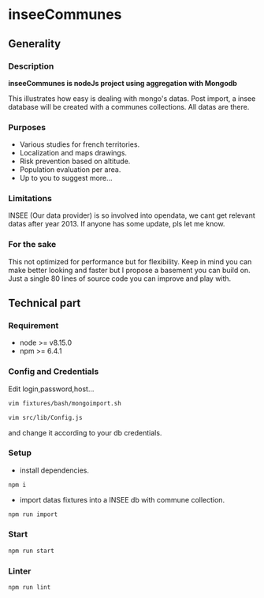 # inseeCommunes

## Generality

### Description

**inseeCommunes is nodeJs project using aggregation with Mongodb**

This illustrates how easy is dealing with mongo's datas.
Post import, a insee database will be created with a communes collections.
All datas are there.

### Purposes

* Various studies for french territories.
* Localization and maps drawings.
* Risk prevention based on altitude.
* Population evaluation per area.
* Up to you to suggest more...

### Limitations

INSEE (Our data provider) is so involved into opendata, we cant get relevant datas after year 2013.
If anyone has some update, pls let me know.

### For the sake

This not optimized for performance but for flexibility.
Keep in mind you can make better looking and faster but I propose a basement you can build on.
Just a single 80 lines of source code you can improve and play with.

## Technical part

### Requirement

* node >= v8.15.0
* npm >= 6.4.1

### Config and Credentials

Edit login,password,host...

```bash
vim fixtures/bash/mongoimport.sh
```

```bash
vim src/lib/Config.js
```

and change it according to your db credentials.

### Setup

* install dependencies.

```bash
npm i
```

* import datas fixtures into a INSEE db with commune collection.

```bash
npm run import
```

### Start

```bash
npm run start
```

### Linter

```bash
npm run lint
```